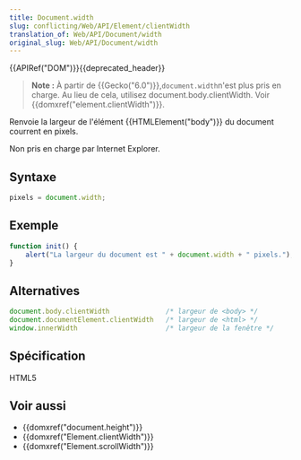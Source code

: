 ```yaml
---
title: Document.width
slug: conflicting/Web/API/Element/clientWidth
translation_of: Web/API/Document/width
original_slug: Web/API/Document/width
---
```

{{APIRef("DOM")}}{{deprecated_header}}

> **Note :** À partir de {{Gecko("6.0")}},` document.width `n'est plus pris en charge. Au lieu de cela, utilisez document.body.clientWidth. Voir {{domxref("element.clientWidth")}}.

Renvoie la largeur de l'élément {{HTMLElement("body")}} du document courrent en pixels.

Non pris en charge par Internet Explorer.

## Syntaxe

```js
pixels = document.width;
```

## Exemple

```js
function init() {
    alert("La largeur du document est " + document.width + " pixels.");
}
```

## Alternatives

```js
document.body.clientWidth              /* largeur de <body> */
document.documentElement.clientWidth   /* largeur de <html> */
window.innerWidth                      /* largeur de la fenêtre */
```

## Spécification

HTML5

## Voir aussi

- {{domxref("document.height")}}
- {{domxref("Element.clientWidth")}}
- {{domxref("Element.scrollWidth")}}
